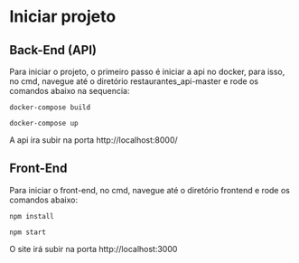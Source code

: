 # Iniciar projeto

## Back-End (API)
Para iniciar o projeto, o primeiro passo é iniciar a api no docker, para isso, no cmd, navegue até o diretório restaurantes_api-master e rode os comandos abaixo na sequencia:

`docker-compose build`

`docker-compose up`

A api ira subir na porta http://localhost:8000/

## Front-End
Para iniciar o front-end, no cmd, navegue até o diretório frontend e rode os comandos abaixo:

`npm install`

`npm start`

O site irá subir na porta http://localhost:3000

